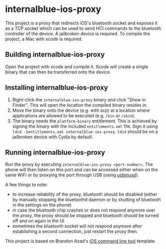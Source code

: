 # internalblue-ios-proxy
This project is a proxy that redirects iOS's bluetooth socket and exposes it as a TCP socket which can be used to send HCI commands to the bluetooth controller of the device. A jailbroken device is required. To compile the project, a Mac with xcode is required.

## Building internalblue-ios-proxy
Open the project with xcode and compile it. Xcode will create a single binary that can then be transferred onto the device.

## Installing internalblue-ios-proxy
1. Right-click the `internalblue-ios-proxy` binary and click "Show in Finder". This will open the location the compiled binary resides in.
2. Move the binary onto the device (e.g. with scp) at a location where applications are allowed to be executed (e.g. `/bin` or `/sbin`).
3. The binary needs the `platform-binary` entitlement. This is achieved by signing the binary with the included `entitlements.xml` file. Sign it using `ldid -Sentitlements.xml internalblue-ios-proxy`. `ldid` should be on a jailbroken device with Cydia by default.

## Running internalblue-ios-proxy
Run the proxy by executing `internalblue-ios-proxy <port-number>`. The phone will then listen on this port and can be accessed either when on the same WiFi or by proxying the port through USB (using [usbmuxd](https://iphonedevwiki.net/index.php/SSH_Over_USB)).

A few things to note:
- to increase reliability of the proxy, bluetooth should be disabled (either by manually stopping the bluetoothd daemon or by shutting of bluetooth in the settings on the phone)
- in case the bluetooth chip crashes or does not respond anymore over the proxy, the proxy should be stopped and bluetooth should be turned off and on again in the UI
- sometimes the bluetooth socket will not respond anymore after establishing a second connection, just restart the proxy then.

This project is based on Brandon Azad's [iOS command line tool](https://github.com/bazad/ios-command-line-tool) template.
